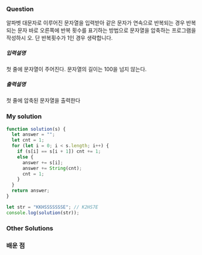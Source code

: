 ### Question

알파벳 대문자로 이루어진 문자열을 입력받아 같은 문자가 연속으로 반복되는 경우 반복되는
문자 바로 오른쪽에 반복 횟수를 표기하는 방법으로 문자열을 압축하는 프로그램을 작성하시
오. 단 반복횟수가 1인 경우 생략합니다.

##### 입력설명

첫 줄에 문자열이 주어진다. 문자열의 길이는 100을 넘지 않는다.

##### 출력설명

첫 줄에 압축된 문자열을 출력한다

### My solution

```javascript
function solution(s) {
  let answer = "";
  let cnt = 1;
  for (let i = 0; i < s.length; i++) {
    if (s[i] == s[i + 1]) cnt += 1;
    else {
      answer += s[i];
      answer += String(cnt);
      cnt = 1;
    }
  }
  return answer;
}

let str = "KKHSSSSSSSE"; // K2HS7E
console.log(solution(str));
```

### Other Solutions

### 배운 점
